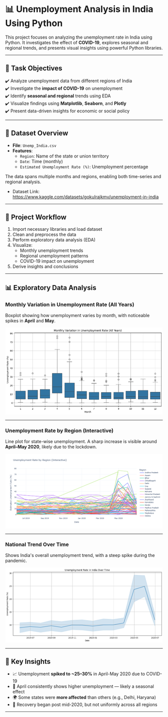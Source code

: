 # 📊 Unemployment Analysis in India Using Python

This project focuses on analyzing the unemployment rate in India using Python. It investigates the effect of **COVID-19**, explores seasonal and regional trends, and presents visual insights using powerful Python libraries.

---

## 🎯 Task Objectives

✔️ Analyze unemployment data from different regions of India  
✔️ Investigate the **impact of COVID-19** on unemployment  
✔️ Identify **seasonal and regional** trends using EDA  
✔️ Visualize findings using **Matplotlib**, **Seaborn**, and **Plotly**  
✔️ Present data-driven insights for economic or social policy

---

## 📘 Dataset Overview

- **File**: `Unemp_India.csv`
- **Features**:
  - `Region`: Name of the state or union territory
  - `Date`: Time (monthly)
  - `Estimated Unemployment Rate (%)`: Unemployment percentage

The data spans multiple months and regions, enabling both time-series and regional analysis.

- Dataset Link: https://www.kaggle.com/datasets/gokulrajkmv/unemployment-in-india

---

## 🚀 Project Workflow

1. Import necessary libraries and load dataset  
2. Clean and preprocess the data  
3. Perform exploratory data analysis (EDA)  
4. Visualize:
   - Monthly unemployment trends
   - Regional unemployment patterns
   - COVID-19 impact on unemployment
5. Derive insights and conclusions

---

## 📊 Exploratory Data Analysis

### Monthly Variation in Unemployment Rate (All Years)

Boxplot showing how unemployment varies by month, with noticeable spikes in **April** and **May**.

<p align="center">
  <img src="download (2).png" alt="Monthly Variation" width="700"/>
</p>

---

### Unemployment Rate by Region (Interactive)

Line plot for state-wise unemployment. A sharp increase is visible around **April–May 2020**, likely due to the lockdown.

<p align="center">
  <img src="newplot.png" alt="Regional Trends" width="700"/>
</p>

---

### National Trend Over Time

Shows India's overall unemployment trend, with a steep spike during the pandemic.

<p align="center">
  <img src="download (1).png" alt="National Trend" width="700"/>
</p>

---

## 📌 Key Insights

- 📈 Unemployment **spiked to ~25–30%** in April-May 2020 due to COVID-19
- 📅 April consistently shows higher unemployment — likely a seasonal effect
- 🌍 Some states were **more affected** than others (e.g., Delhi, Haryana)
- 🧾 Recovery began post mid-2020, but not uniformly across all regions

---

